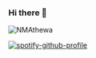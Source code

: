 ### Hi there 👋

![NMAthewa](https://github-readme-stats.vercel.app/api?username=nmathewa&show_icons=true&theme=radical)


[![spotify-github-profile](https://spotify-github-profile.vercel.app/api/view?uid=31ienbnfpgcgiwhljqjbprdtd2oa&cover_image=true&theme=default&show_offline=false&background_color=121212&interchange=true&bar_color=ae0944&bar_color_cover=true)](https://github.com/kittinan/spotify-github-profile)
